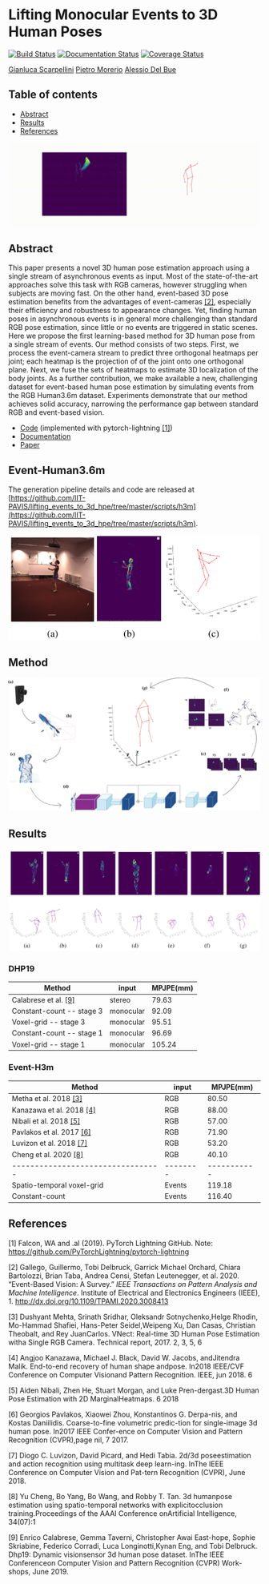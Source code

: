 # Lifting Monocular Events to 3D Human Poses
[![Build Status](https://travis-ci.com/gianscarpe/event-based-monocular-hpe.svg?branch=master)](https://travis-ci.com/gianscarpe/event-based-monocular-hpe)
[![Documentation
Status](https://readthedocs.org/projects/event-camera/badge/?version=latest)](https://event-camera.readthedocs.io/en/latest/?badge=latest)
[![Coverage Status](https://coveralls.io/repos/github/gianscarpe/event-based-monocular-hpe/badge.svg?branch=master)](https://coveralls.io/github/gianscarpe/event-based-monocular-hpe?branch=master)

[Gianluca Scarpellini](https://scarpellini.dev/) [Pietro Morerio](https://scholar.google.com/citations?user=lPV9rbkAAAAJ&hl=it&oi=ao) [Alessio Del Bue](https://scholar.google.com/citations?user=LUzvbGIAAAAJ&hl=it&oi=ao)



## Table of contents
- [Abstract](#Abstract)
- [Results](#Results)
- [References](#References)

![Method](./resources/figures/hpe.gif)

## Abstract

This paper presents a novel 3D human pose estimation approach using a single
stream of asynchronous events as input. Most of the state-of-the-art approaches
solve this task with RGB cameras, however struggling when subjects are moving
fast. On the other hand, event-based 3D pose estimation benefits from the
advantages of event-cameras [[2]](#2), especially their efficiency and robustness to
appearance changes. Yet, finding human poses in asynchronous events is in
general more challenging than standard RGB pose estimation, since little or no
events are triggered in static scenes. Here we propose the first learning-based
method for 3D human pose from a single stream of events. Our method consists of
two steps. First, we process the event-camera stream to predict three orthogonal
heatmaps per joint; each heatmap is the projection of of the joint onto one
orthogonal plane. Next, we fuse the sets of heatmaps to estimate 3D localization
of the body joints. As a further contribution, we make available a new,
challenging dataset for event-based human pose estimation by simulating events
from the RGB Human3.6m dataset. Experiments demonstrate that our method achieves
solid accuracy, narrowing the performance gap between standard RGB and
event-based vision. 

- [Code](https://github.com/IIT-PAVIS/lifting_events_to_3d_hpe) (implemented with pytorch-lightning [[1]](#1))
- [Documentation](https://event-camera.readthedocs.io/en/latest)
- [Paper](https://arxiv.org/abs/2104.10609)

## Event-Human3.6m
The generation pipeline details and code are released at [https://github.com/IIT-PAVIS/lifting_events_to_3d_hpe/tree/master/scripts/h3m](https://github.com/IIT-PAVIS/lifting_events_to_3d_hpe/tree/master/scripts/h3m).

![Example of simulated events from Human3.6m](./resources/figures/h3m.png)


## Method
![Method](./resources/figures/abstr_mono.png)

## Results
![Results](./resources/figures/results.png)

### DHP19

| Method                     | input     | MPJPE(mm) |
|----------------------------|-----------|-----------|
| Calabrese et al. [[9]](#9) | stereo    |     79.63 |
| Constant-count -- stage 3  | monocular |     92.09 |
| Voxel-grid -- stage 3      | monocular |     95.51 |
| Constant-count -- stage 1  | monocular |     96.69 |
| Voxel-grid -- stage 1      | monocular |    105.24 |

### Event-H3m

| Method                          | input  | MPJPE(mm) |
|---------------------------------|--------|-----------|
| Metha et al. 2018 [[3]](#3)     | RGB    |     80.50 |
| Kanazawa et al. 2018 [[4]](#4)  | RGB    |     88.00 |
| Nibali et al. 2018 [[5]](#5)    | RGB    |     57.00 |
| Pavlakos et al.  2017 [[6]](#6) | RGB    |     71.90 |
| Luvizon et al. 2018 [[7]](#7)   | RGB    |     53.20 |
| Cheng et al. 2020 [[8]](#8)     | RGB    |     40.10 |
|---------------------------------|--------|-----------|
| Spatio-temporal voxel-grid      | Events |    119.18 |
| Constant-count                  | Events |    116.40 |

## References
<a id="1">[1]</a> Falcon, WA and .al (2019). PyTorch Lightning GitHub. Note:
https://github.com/PyTorchLightning/pytorch-lightning

<a id="2">[2]</a> Gallego, Guillermo, Tobi Delbruck, Garrick Michael Orchard, Chiara Bartolozzi, Brian Taba, Andrea Censi, Stefan Leutenegger, et al. 2020. “Event-Based Vision: A Survey.” _IEEE Transactions on Pattern Analysis and Machine Intelligence_. Institute of Electrical and Electronics Engineers (IEEE), 1. <http://dx.doi.org/10.1109/TPAMI.2020.3008413>

<a id="3">[3]</a> Dushyant Mehta,  Srinath Sridhar,  Oleksandr Sotnychenko,Helge  Rhodin,   Mo-Hammad  Shafiei,   Hans-Peter  Seidel,Weipeng Xu, Dan Casas, Christian Theobalt, and Rey JuanCarlos.  VNect:  Real-time 3D Human Pose Estimation witha Single RGB Camera. Technical report, 2017. 2, 3, 5, 6

<a id="4">[4]</a> Angjoo Kanazawa, Michael J. Black, David W. Jacobs, andJitendra  Malik.   End-to-end  recovery  of  human  shape  andpose.   In2018 IEEE/CVF Conference on Computer Visionand Pattern Recognition. IEEE, jun 2018. 6

<a id="5">[5]</a> Aiden  Nibali,  Zhen  He,  Stuart  Morgan,  and  Luke  Pren-dergast.3D  Human  Pose  Estimation  with  2D  MarginalHeatmaps. 6 2018

<a id="6">[6]</a> Georgios Pavlakos, Xiaowei Zhou, Konstantinos G. Derpa-nis, and Kostas Daniilidis. Coarse-to-fine volumetric predic-tion for single-image 3d human pose. In2017 IEEE Confer-ence on Computer Vision and Pattern Recognition (CVPR),page nil, 7 2017.
  
<a id="7">[7]</a> Diogo C. Luvizon, David Picard, and Hedi Tabia. 2d/3d poseestimation and action recognition using multitask deep learn-ing.  InThe IEEE Conference on Computer Vision and Pat-tern Recognition (CVPR), June 2018.
  
<a id="8">[8]</a> Yu Cheng, Bo Yang, Bo Wang, and Robby T. Tan. 3d humanpose estimation using spatio-temporal networks with explicitocclusion training.Proceedings of the AAAI Conference onArtificial Intelligence, 34(07):1

<a id="9">[9]</a> Enrico Calabrese, Gemma Taverni, Christopher Awai East-hope, Sophie Skriabine, Federico Corradi, Luca Longinotti,Kynan  Eng,  and  Tobi  Delbruck.   Dhp19:  Dynamic  visionsensor  3d  human  pose  dataset.    InThe  IEEE  Conferenceon Computer Vision and Pattern Recognition (CVPR) Work-shops, June 2019.
